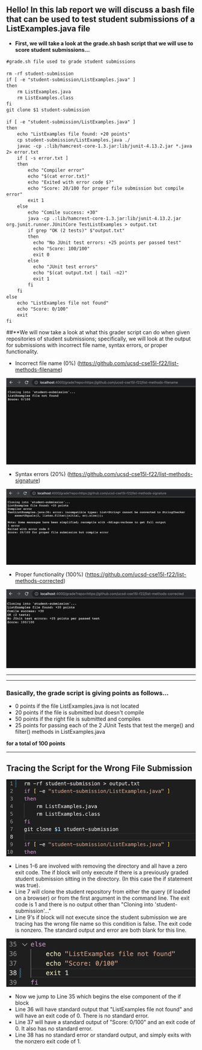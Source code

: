 ## **Hello! In this lab report we will discuss a bash file that can be used to test student submissions of a ListExamples.java file**


- **First, we will take a look at the grade.sh bash script that we will use to score student submissions...**

```
#grade.sh file used to grade student submissions

rm -rf student-submission
if [ -e "student-submission/ListExamples.java" ]
then
	rm ListExamples.java
	rm ListExamples.class
fi
git clone $1 student-submission

if [ -e "student-submission/ListExamples.java" ]
then
	echo "ListExamples file found: +20 points"
	cp student-submission/ListExamples.java ./
	javac -cp .:lib/hamcrest-core-1.3.jar:lib/junit-4.13.2.jar *.java 2> error.txt
	if [ -s error.txt ]
	then
		echo "Compiler error"
		echo "$(cat error.txt)"
		echo "Exited with error code $?"
		echo "Score: 20/100 for proper file submission but compile error"
		exit 1
	else
		echo "Comile success: +30"
		java -cp .:lib/hamcrest-core-1.3.jar:lib/junit-4.13.2.jar org.junit.runner.JUnitCore TestListExamples > output.txt
		if grep "OK (2 tests)" $"output.txt"
		then
		  echo "No JUnit test errors: +25 points per passed test"
		  echo "Score: 100/100"
		  exit 0
		else
		  echo "JUnit test errors"
		  echo "$(cat output.txt | tail -n2)"
		  exit 1
		fi
	fi
else
	echo "ListExamples file not found"
	echo "Score: 0/100"
	exit
fi

```

##**We will now take a look at what this grader script can do when given repositories of student submissions; specifically, we will look at the output for submissions with incorrect file name, syntax errors, or proper functionality.

- Incorrect file name (0%) (https://github.com/ucsd-cse15l-f22/list-methods-filename)

![Image](incorrectfilename.png)

- Syntax errors (20%) (https://github.com/ucsd-cse15l-f22/list-methods-signature)

![Image](compileerror.png)

- Proper functionality (100%) (https://github.com/ucsd-cse15l-f22/list-methods-corrected)

![Image](properfile.png)


----
----
### Basically, the grade script is giving points as follows...
- 0 points if the file ListExamples.java is not located 
- 20 points if the file is submitted but doesn't compile 
- 50 points if the right file is submitted and compiles
- 25 points for passing each of the 2 JUnit Tests that test the merge() and filter() methods in ListExamples.java

**for a total of 100 points**

-----

## Tracing the Script for the Wrong File Submission

![Image](gradesh1.png)
- Lines 1-6 are involved with removing the directory and all have a zero exit code. The if block will only execute if there is a previously graded student submission sitting in the directory. (In this case the if statement was true).
- Line 7 will clone the student repository from either the query (if loaded on a browser) or from the first argument in the command line. The exit code is 1 and there is no output other than "Cloning into 'student-submission'..."
- Line 9's if block will not execute since the student submission we are tracing has the wrong file name so this condition is false. The exit code is nonzero. The standard output and error are both blank for this line.

![Image](gradesh2.png)
- Now we jump to Line 35 which begins the else component of the if block
- Line 36 will have standard output that "ListExamples file not found" and will have an exit code of 0. There is no standard error.
- Line 37 will have a standard output of "Score: 0/100" and an exit code of 0. It also has no standard error.
- Line 38 has no standard error or standard output, and simply exits with the nonzero exit code of 1.


